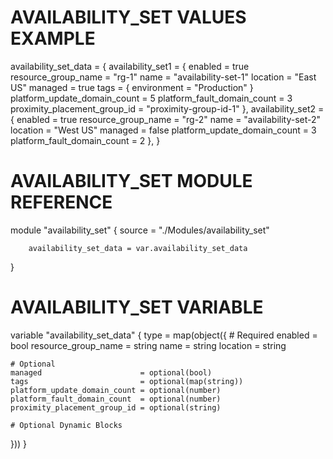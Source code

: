 # AVAILABILITY_SET VALUES EXAMPLE
availability_set_data = {
  availability_set1 = {
    enabled               = true
    resource_group_name   = "rg-1"
    name                  = "availability-set-1"
    location              = "East US"
    managed               = true
    tags                  = { environment = "Production" }
    platform_update_domain_count = 5
    platform_fault_domain_count  = 3
    proximity_placement_group_id = "proximity-group-id-1"
  },
  availability_set2 = {
    enabled               = true
    resource_group_name   = "rg-2"
    name                  = "availability-set-2"
    location              = "West US"
    managed               = false
    platform_update_domain_count = 3
    platform_fault_domain_count  = 2
  },
}

# AVAILABILITY_SET MODULE REFERENCE
module "availability_set" {
        source = "./Modules/availability_set"

        availability_set_data = var.availability_set_data
}

# AVAILABILITY_SET VARIABLE
variable "availability_set_data" {
  type = map(object({
    # Required
    enabled               = bool
    resource_group_name   = string
    name                  = string
    location              = string

    # Optional
    managed                      = optional(bool)
    tags                         = optional(map(string))
    platform_update_domain_count = optional(number)
    platform_fault_domain_count  = optional(number)
    proximity_placement_group_id = optional(string)

    # Optional Dynamic Blocks
  }))
}
